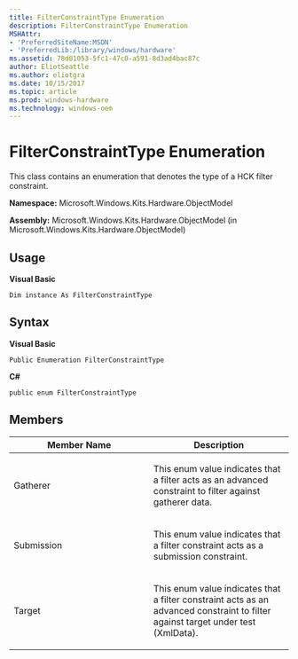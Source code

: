 ```yaml
---
title: FilterConstraintType Enumeration
description: FilterConstraintType Enumeration
MSHAttr:
- 'PreferredSiteName:MSDN'
- 'PreferredLib:/library/windows/hardware'
ms.assetid: 78d01053-5fc1-47c0-a591-8d3ad4bac87c
author: EliotSeattle
ms.author: eliotgra
ms.date: 10/15/2017
ms.topic: article
ms.prod: windows-hardware
ms.technology: windows-oem
---
```


# FilterConstraintType Enumeration


This class contains an enumeration that denotes the type of a HCK filter constraint.

**Namespace:** Microsoft.Windows.Kits.Hardware.ObjectModel

**Assembly:** Microsoft.Windows.Kits.Hardware.ObjectModel (in Microsoft.Windows.Kits.Hardware.ObjectModel)

## <span id="Usage"></span><span id="usage"></span><span id="USAGE"></span>Usage


**Visual Basic**

`Dim instance As FilterConstraintType`

## <span id="Syntax"></span><span id="syntax"></span><span id="SYNTAX"></span>Syntax


**Visual Basic**

`Public Enumeration FilterConstraintType`

**C#**

`public enum FilterConstraintType`

## <span id="Members"></span><span id="members"></span><span id="MEMBERS"></span>Members


<table>
<colgroup>
<col width="50%" />
<col width="50%" />
</colgroup>
<thead>
<tr class="header">
<th>Member Name</th>
<th>Description</th>
</tr>
</thead>
<tbody>
<tr class="odd">
<td><p>Gatherer</p></td>
<td><p>This enum value indicates that a filter acts as an advanced constraint to filter against gatherer data.</p></td>
</tr>
<tr class="even">
<td><p>Submission</p></td>
<td><p>This enum value indicates that a filter constraint acts as a submission constraint.</p></td>
</tr>
<tr class="odd">
<td><p>Target</p></td>
<td><p>This enum value indicates that a filter constraint acts as an advanced constraint to filter against target under test (XmlData).</p></td>
</tr>
</tbody>
</table>

 

 

 







